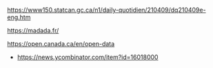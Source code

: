 https://www150.statcan.gc.ca/n1/daily-quotidien/210409/dq210409e-eng.htm


https://madada.fr/

https://open.canada.ca/en/open-data
* https://news.ycombinator.com/item?id=16018000